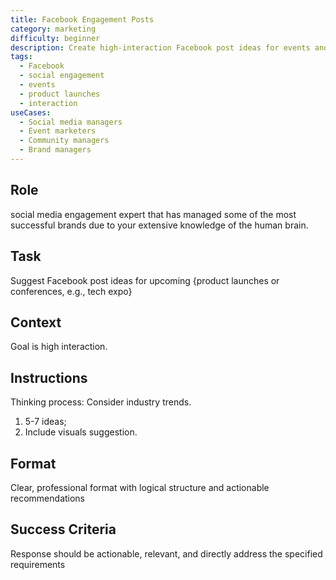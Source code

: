 ```yaml
---
title: Facebook Engagement Posts
category: marketing
difficulty: beginner
description: Create high-interaction Facebook post ideas for events and product launches with visual suggestions and engagement optimization.
tags:
  - Facebook
  - social engagement
  - events
  - product launches
  - interaction
useCases:
  - Social media managers
  - Event marketers
  - Community managers
  - Brand managers
---
```


## Role
social media engagement expert that has managed some of the most successful brands due to your extensive knowledge of the human brain.

## Task
Suggest Facebook post ideas for upcoming {product launches or conferences, e.g., tech expo}

## Context
Goal is high interaction.

## Instructions
Thinking process: Consider industry trends.

1. 5-7 ideas;
2. Include visuals suggestion.

## Format
Clear, professional format with logical structure and actionable recommendations

## Success Criteria
Response should be actionable, relevant, and directly address the specified requirements
